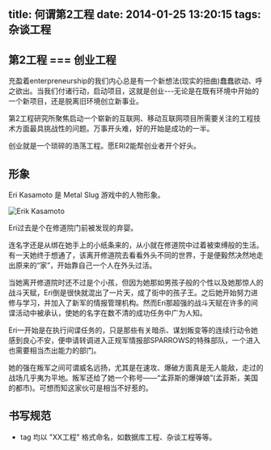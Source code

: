title: 何谓第2工程
date: 2014-01-25 13:20:15
tags: 杂谈工程
---

## 第2工程 === 创业工程

充盈着enterpreneurship的我们内心总是有一个新想法(现实的扭曲)蠢蠢欲动、呼之欲出。当我们付诸行动，启动项目，这就是创业---无论是在既有环境中开始的一个新项目，还是脱离旧环境创立新事业。

第2工程研究所聚焦启动一个崭新的互联网、移动互联网项目所需要关注的工程技术方面最具挑战性的问题。万事开头难，好的开始是成功的一半。

创业就是一个琐碎的浩荡工程。愿ERI2能帮创业者开个好头。

## 形象

Eri Kasamoto 是 Metal Slug 游戏中的人物形象。

![Erik Kasamoto](http://fc09.deviantart.net/fs49/f/2009/222/7/6/ERI___SLUGNOID_by_MONOEDS.jpg)

Eri过去是个在修道院门前被发现的弃婴。

连名字还是从绑在她手上的小纸条来的，从小就在修道院中过着被束缚般的生活。有一天她终于想通了，该离开修道院去看看外头不同的世界，于是便毅然决然地走出原来的“家”，开始靠自己一个人在外头过活。

当她离开修道院时还不过是个小孩，但因为她那如男孩子般的个性以及她那惊人的战斗天赋，Eri倒是很快就混出了一片天，成了街中的孩子王。之后她开始努力进修与学习，并加入了新军的情报管理机构。然而Eri那超强的战斗天赋在许多的间谍活动中被承认，使她的名字在数不清的成功任务中广为人知。

Eri一开始是在执行间谍任务的，只是那些有关暗杀、谋划叛变等的连续行动令她感到良心不安，便申请转调进入正规军情报部SPARROWS的特殊部队，一个进入也需要相当杰出能力的部门。

她的强在叛军之间可谓威名远扬，尤其是在速攻、爆破方面真是无人能敌，走过的战场几乎夷为平地。叛军还给了她一个称号——“孟菲斯的爆弹娘”(孟菲斯，美国的都市)。可想而知这家伙可是相当不好惹的。

## 书写规范
 - tag 均以 "XX工程" 格式命名，如数据库工程、杂谈工程等等。

